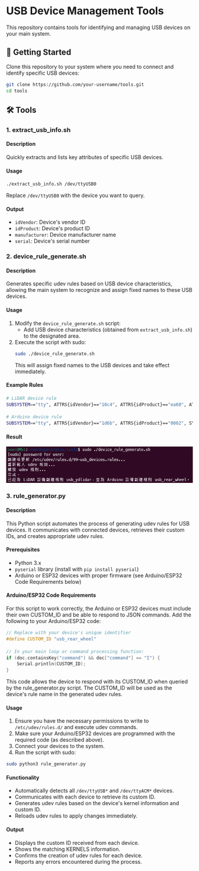 # USB Device Management Tools

This repository contains tools for identifying and managing USB devices on your main system.

## 🚀 Getting Started

Clone this repository to your system where you need to connect and identify specific USB devices:

```bash
git clone https://github.com/your-username/tools.git
cd tools
```

## 🛠 Tools

### 1. extract_usb_info.sh

#### Description
Quickly extracts and lists key attributes of specific USB devices.

#### Usage
```bash
./extract_usb_info.sh /dev/ttyUSB0
```
Replace `/dev/ttyUSB0` with the device you want to query.

#### Output
- `idVendor`: Device's vendor ID
- `idProduct`: Device's product ID
- `manufacturer`: Device manufacturer name
- `serial`: Device's serial number

### 2. device_rule_generate.sh

#### Description
Generates specific udev rules based on USB device characteristics, allowing the main system to recognize and assign fixed names to these USB devices.

#### Usage
1. Modify the `device_rule_generate.sh` script:
   - Add USB device characteristics (obtained from `extract_usb_info.sh`) to the designated area.
2. Execute the script with sudo:
   ```bash
   sudo ./device_rule_generate.sh
   ```
   This will assign fixed names to the USB devices and take effect immediately.

#### Example Rules
```bash
# LiDAR device rule
SUBSYSTEM=="tty", ATTRS{idVendor}=="10c4", ATTRS{idProduct}=="ea60", ATTRS{manufacturer}=="Silicon Labs", SYMLINK+="usb_ydlidar", MODE="0666"

# Arduino device rule
SUBSYSTEM=="tty", ATTRS{idVendor}=="1d6b", ATTRS{idProduct}=="0002", SYMLINK+="usb_rear_wheel", MODE="0666"
```

#### Result
![Console Output](https://github.com/alianlbj23/tools/blob/main/pic/console.png?raw=true)

### 3. rule_generator.py

#### Description
This Python script automates the process of generating udev rules for USB devices. It communicates with connected devices, retrieves their custom IDs, and creates appropriate udev rules.

#### Prerequisites
- Python 3.x
- `pyserial` library (install with `pip install pyserial`)
- Arduino or ESP32 devices with proper firmware (see Arduino/ESP32 Code Requirements below)

#### Arduino/ESP32 Code Requirements
For this script to work correctly, the Arduino or ESP32 devices must include their own CUSTOM_ID and be able to respond to JSON commands. Add the following to your Arduino/ESP32 code:

```cpp
// Replace with your device's unique identifier
#define CUSTOM_ID "usb_rear_wheel" 

// In your main loop or command processing function:
if (doc.containsKey("command") && doc["command"] == "I") {
    Serial.println(CUSTOM_ID);
} 
```

This code allows the device to respond with its CUSTOM_ID when queried by the rule_generator.py script. The CUSTOM_ID will be used as the device's rule name in the generated udev rules.

#### Usage
1. Ensure you have the necessary permissions to write to `/etc/udev/rules.d/` and execute udev commands.
2. Make sure your Arduino/ESP32 devices are programmed with the required code (as described above).
3. Connect your devices to the system.
4. Run the script with sudo:

```bash
sudo python3 rule_generator.py
```

#### Functionality
- Automatically detects all `/dev/ttyUSB*` and `/dev/ttyACM*` devices.
- Communicates with each device to retrieve its custom ID.
- Generates udev rules based on the device's kernel information and custom ID.
- Reloads udev rules to apply changes immediately.

#### Output
- Displays the custom ID received from each device.
- Shows the matching KERNELS information.
- Confirms the creation of udev rules for each device.
- Reports any errors encountered during the process.

